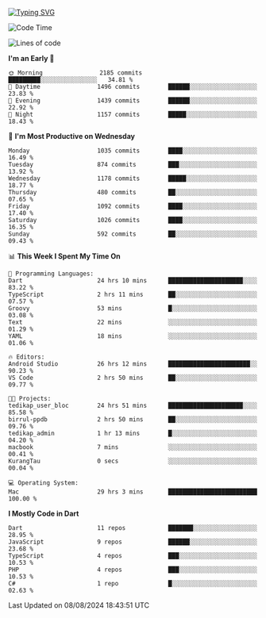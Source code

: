 
<a href="https://git.io/typing-svg"><img src="https://readme-typing-svg.demolab.com?font=Source+Code+Pro&pause=1000&random=false&width=435&lines=Hey+%F0%9F%A5%B6+iam+Yaskraz" alt="Typing SVG" /></a>
<!--START_SECTION:waka-->
![Code Time](http://img.shields.io/badge/Code%20Time-437%20hrs%2049%20mins-blue)

![Lines of code](https://img.shields.io/badge/From%20Hello%20World%20I%27ve%20Written-3.6%20million%20lines%20of%20code-blue)

**I'm an Early 🐤** 

```text
🌞 Morning                2185 commits        █████████░░░░░░░░░░░░░░░░   34.81 % 
🌆 Daytime                1496 commits        ██████░░░░░░░░░░░░░░░░░░░   23.83 % 
🌃 Evening                1439 commits        ██████░░░░░░░░░░░░░░░░░░░   22.92 % 
🌙 Night                  1157 commits        █████░░░░░░░░░░░░░░░░░░░░   18.43 % 
```
📅 **I'm Most Productive on Wednesday** 

```text
Monday                   1035 commits        ████░░░░░░░░░░░░░░░░░░░░░   16.49 % 
Tuesday                  874 commits         ███░░░░░░░░░░░░░░░░░░░░░░   13.92 % 
Wednesday                1178 commits        █████░░░░░░░░░░░░░░░░░░░░   18.77 % 
Thursday                 480 commits         ██░░░░░░░░░░░░░░░░░░░░░░░   07.65 % 
Friday                   1092 commits        ████░░░░░░░░░░░░░░░░░░░░░   17.40 % 
Saturday                 1026 commits        ████░░░░░░░░░░░░░░░░░░░░░   16.35 % 
Sunday                   592 commits         ██░░░░░░░░░░░░░░░░░░░░░░░   09.43 % 
```


📊 **This Week I Spent My Time On** 

```text
💬 Programming Languages: 
Dart                     24 hrs 10 mins      █████████████████████░░░░   83.22 % 
TypeScript               2 hrs 11 mins       ██░░░░░░░░░░░░░░░░░░░░░░░   07.57 % 
Groovy                   53 mins             █░░░░░░░░░░░░░░░░░░░░░░░░   03.08 % 
Text                     22 mins             ░░░░░░░░░░░░░░░░░░░░░░░░░   01.29 % 
YAML                     18 mins             ░░░░░░░░░░░░░░░░░░░░░░░░░   01.06 % 

🔥 Editors: 
Android Studio           26 hrs 12 mins      ███████████████████████░░   90.23 % 
VS Code                  2 hrs 50 mins       ██░░░░░░░░░░░░░░░░░░░░░░░   09.77 % 

🐱‍💻 Projects: 
tedikap_user_bloc        24 hrs 51 mins      █████████████████████░░░░   85.58 % 
birrul-ppdb              2 hrs 50 mins       ██░░░░░░░░░░░░░░░░░░░░░░░   09.76 % 
tedikap_admin            1 hr 13 mins        █░░░░░░░░░░░░░░░░░░░░░░░░   04.20 % 
macbook                  7 mins              ░░░░░░░░░░░░░░░░░░░░░░░░░   00.41 % 
KurangTau                0 secs              ░░░░░░░░░░░░░░░░░░░░░░░░░   00.04 % 

💻 Operating System: 
Mac                      29 hrs 3 mins       █████████████████████████   100.00 % 
```

**I Mostly Code in Dart** 

```text
Dart                     11 repos            ███████░░░░░░░░░░░░░░░░░░   28.95 % 
JavaScript               9 repos             ██████░░░░░░░░░░░░░░░░░░░   23.68 % 
TypeScript               4 repos             ███░░░░░░░░░░░░░░░░░░░░░░   10.53 % 
PHP                      4 repos             ███░░░░░░░░░░░░░░░░░░░░░░   10.53 % 
C#                       1 repo              █░░░░░░░░░░░░░░░░░░░░░░░░   02.63 % 
```




 Last Updated on 08/08/2024 18:43:51 UTC
<!--END_SECTION:waka-->
